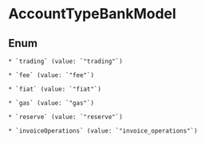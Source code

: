 
# AccountTypeBankModel

## Enum


    * `trading` (value: `"trading"`)

    * `fee` (value: `"fee"`)

    * `fiat` (value: `"fiat"`)

    * `gas` (value: `"gas"`)

    * `reserve` (value: `"reserve"`)

    * `invoiceOperations` (value: `"invoice_operations"`)



